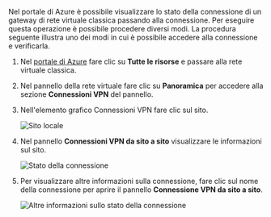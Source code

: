 Nel portale di Azure è possibile visualizzare lo stato della connessione di un gateway di rete virtuale classica passando alla connessione. Per eseguire questa operazione è possibile procedere diversi modi. La procedura seguente illustra uno dei modi in cui è possibile accedere alla connessione e verificarla.

1. Nel [portale di Azure](http://portal.azure.com) fare clic su **Tutte le risorse** e passare alla rete virtuale classica.
2. Nel pannello della rete virtuale fare clic su **Panoramica** per accedere alla sezione **Connessioni VPN** del pannello.
3. Nell'elemento grafico Connessioni VPN fare clic sul sito.

    ![Sito locale](./media/vpn-gateway-verify-connection-azureportal-classic/localsitename.png "Sito locale")
4. Nel pannello **Connessioni VPN da sito a sito** visualizzare le informazioni sul sito.

    ![Stato della connessione](./media/vpn-gateway-verify-connection-azureportal-classic/siteconnectstatus.png "Stato della connessione")
5. Per visualizzare altre informazioni sulla connessione, fare clic sul nome della connessione per aprire il pannello **Connessione VPN da sito a sito**.

    ![Altre informazioni sullo stato della connessione](./media/vpn-gateway-verify-connection-azureportal-classic/connections4.png "Altre informazioni sullo stato della connessione")

<!--HONumber=Jan17_HO3-->


